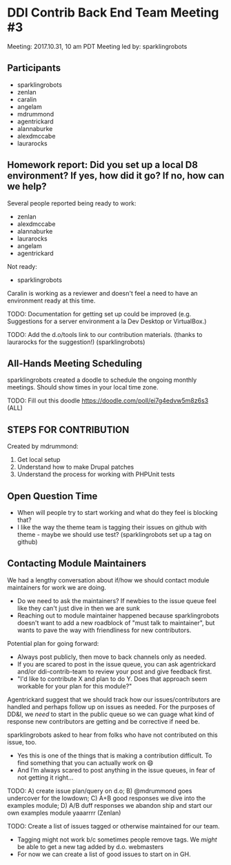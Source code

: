 # DDI Contrib Back End Team Meeting #3
Meeting: 2017.10.31, 10 am PDT
Meeting led by: sparklingrobots 

## Participants 
* sparklingrobots  
* zenlan  
* caralin  
* angelam  
* mdrummond  
* agentrickard  
* alannaburke
* alexdmccabe  
* laurarocks  

## Homework report: Did you set up a local D8 environment? If yes, how did it go? If no, how can we help?

Several people reported being ready to work: 
* zenlan
* alexdmccabe
* alannaburke
* laurarocks
* angelam
* agentrickard

Not ready: 
* sparklingrobots 

Caralin is working as a reviewer and doesn't feel a need to have an environment ready at this time. 

TODO: Documentation for getting set up could be improved (e.g. Suggestions for a server environment a la Dev Desktop or VirtualBox.) 

TODO: Add the d.o/tools link to our contribution materials. (thanks to laurarocks for the suggestion!) (sparklingrobots)

## All-Hands Meeting Scheduling

sparklingrobots created a doodle to schedule the ongoing monthly meetings. Should show times in your local time zone. 

TODO: Fill out this doodle https://doodle.com/poll/ei7g4edvw5m8z6s3 (ALL)

## STEPS FOR CONTRIBUTION

Created by mdrummond: 
1) Get local setup
2) Understand how to make Drupal patches
3) Understand the process for working with PHPUnit tests

## Open Question Time

* When will people try to start working and what do they feel is blocking that?
* I like the way the theme team is tagging their issues on github with theme - maybe we should use test? (sparklingrobots set up a tag on github)

## Contacting Module Maintainers

We had a lengthy conversation about if/how we should contact module maintainers for work we are doing. 

* Do we need to ask the maintainers? If newbies to the issue queue feel like they can't just dive in then we are sunk
* Reaching out to module maintainer happened because sparklingrobots doesn't want to add a new roadblock of "must talk to maintainer", but wants to pave the way with friendliness for new contributors.

Potential plan for going forward: 
* Always post publicly, then move to back channels only as needed. 
* If you are scared to post in the issue queue, you can ask agentrickard and/or ddi-contrib-team to review your post and give feedback first. 
* "I'd like to contribute X and plan to do Y. Does that approach seem workable for your plan for this module?"

Agentrickard suggest that we should track how our issues/contributors are handled and perhaps follow up on issues as needed. For the purposes of DD&I, we _need_ to start in the public queue so we can guage what kind of response new contributors are getting and be corrective if need be. 

sparklingrobots asked to hear from folks who have not contributed on this issue, too. 
* Yes this is one of the things that is making a contribution difficult. To find something that you can actually work on :smile:
* And I’m always scared to post anything in the issue queues, in fear of not getting it right…

TODO: A) create issue plan/query on d.o; B) @mdrummond goes undercover for the lowdown; C) A+B good responses we dive into the examples module; D)  A/B duff responses we abandon ship and start our own examples module yaaarrrr (Zenlan)

TODO: Create a list of issues tagged or otherwise maintained for our team.
  * Tagging might not work b/c sometimes people remove tags. We _might_ be able to get a new tag added by d.o. webmasters   
  * For now we can create a list of good issues to start on in GH. 
